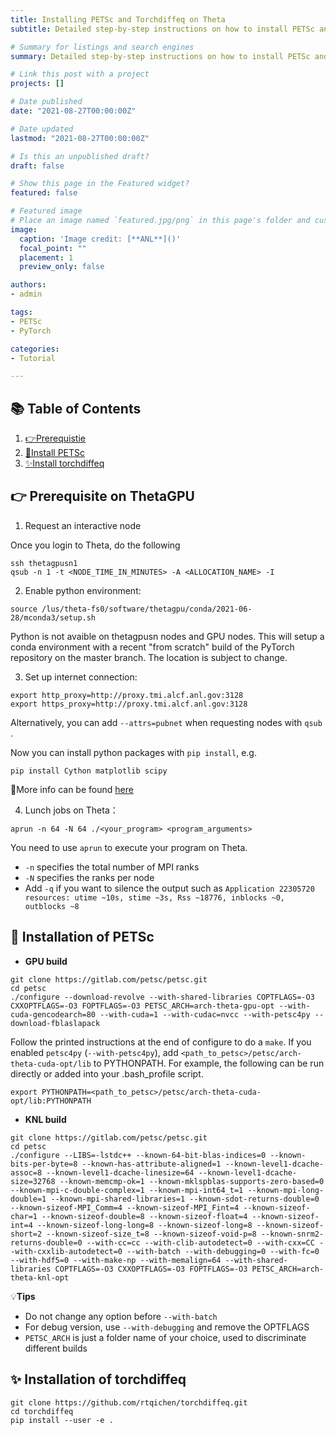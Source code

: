 ```yaml
---
title: Installing PETSc and Torchdiffeq on Theta
subtitle: Detailed step-by-step instructions on how to install PETSc and torchdiffeq on Argonne's supercomputer Theta.

# Summary for listings and search engines
summary: Detailed step-by-step instructions on how to install PETSc and torchdiffeq on Argonne's supercomputer Theta.

# Link this post with a project
projects: []

# Date published
date: "2021-08-27T00:00:00Z"

# Date updated
lastmod: "2021-08-27T00:00:00Z"

# Is this an unpublished draft?
draft: false

# Show this page in the Featured widget?
featured: false

# Featured image
# Place an image named `featured.jpg/png` in this page's folder and customize its options here.
image:
  caption: 'Image credit: [**ANL**]()'
  focal_point: ""
  placement: 1
  preview_only: false

authors:
- admin

tags:
- PETSc
- PyTorch

categories:
- Tutorial

---
```


## 📚 Table of Contents
1. [👉Prerequistie](#prerequisite)
2. [🦄Install PETSc](#install-petsc)
3. [✨Install torchdiffeq](#install-torchdiffeq)

## 👉 Prerequisite on ThetaGPU <a name="prerequisite"></a>

1. Request an interactive node

Once you login to Theta, do the following
```
ssh thetagpusn1
qsub -n 1 -t <NODE_TIME_IN_MINUTES> -A <ALLOCATION_NAME> -I
```

2. Enable python environment:
```
source /lus/theta-fs0/software/thetagpu/conda/2021-06-28/mconda3/setup.sh
```
Python is not avaible on thetagpusn nodes and GPU nodes. This will setup a conda environment with a recent "from scratch" build of the PyTorch repository on the master branch. The location is subject to change.

3. Set up internet connection:
```
export http_proxy=http://proxy.tmi.alcf.anl.gov:3128
export https_proxy=http://proxy.tmi.alcf.anl.gov:3128
```
Alternatively, you can add `--attrs=pubnet` when requesting nodes with `qsub `.

Now you can install python packages with `pip install`, e.g.
```
pip install Cython matplotlib scipy
```
💬More info can be found [here](https://www.alcf.anl.gov/support-center/theta-gpu-nodes/running-pytorch-conda)

4. Lunch jobs on Theta：
```
aprun -n 64 -N 64 ./<your_program> <program_arguments>
```
You need to use `aprun` to execute your program on Theta.
- `-n` specifies the total number of MPI ranks
- `-N` specifies the ranks per node
- Add `-q` if you want to silence the output such as `Application 22305720 resources: utime ~10s, stime ~3s, Rss ~18776, inblocks ~0, outblocks ~8`


## 🦄 Installation of PETSc <a name="install-petsc"></a>

- **GPU build**
```
git clone https://gitlab.com/petsc/petsc.git
cd petsc
./configure --download-revolve --with-shared-libraries COPTFLAGS=-O3 CXXOPTFLAGS=-O3 FOPTFLAGS=-O3 PETSC_ARCH=arch-theta-gpu-opt --with-cuda-gencodearch=80 --with-cuda=1 --with-cudac=nvcc --with-petsc4py --download-fblaslapack
```
Follow the printed instructions at the end of configure to do a `make`. If you enabled `petsc4py` (`--with-petsc4py`), add `<path_to_petsc>/petsc/arch-theta-cuda-opt/lib` to PYTHONPATH.
For example, the following can be run directly or added into your .bash_profile script.
```
export PYTHONPATH=<path_to_petsc>/petsc/arch-theta-cuda-opt/lib:PYTHONPATH
```

- **KNL build**
```
git clone https://gitlab.com/petsc/petsc.git
cd petsc
./configure --LIBS=-lstdc++ --known-64-bit-blas-indices=0 --known-bits-per-byte=8 --known-has-attribute-aligned=1 --known-level1-dcache-assoc=8 --known-level1-dcache-linesize=64 --known-level1-dcache-size=32768 --known-memcmp-ok=1 --known-mklspblas-supports-zero-based=0 --known-mpi-c-double-complex=1 --known-mpi-int64_t=1 --known-mpi-long-double=1 --known-mpi-shared-libraries=1 --known-sdot-returns-double=0 --known-sizeof-MPI_Comm=4 --known-sizeof-MPI_Fint=4 --known-sizeof-char=1 --known-sizeof-double=8 --known-sizeof-float=4 --known-sizeof-int=4 --known-sizeof-long-long=8 --known-sizeof-long=8 --known-sizeof-short=2 --known-sizeof-size_t=8 --known-sizeof-void-p=8 --known-snrm2-returns-double=0 --with-cc=cc --with-clib-autodetect=0 --with-cxx=CC --with-cxxlib-autodetect=0 --with-batch --with-debugging=0 --with-fc=0 --with-hdf5=0 --with-make-np --with-memalign=64 --with-shared-libraries COPTFLAGS=-O3 CXXOPTFLAGS=-O3 FOPTFLAGS=-O3 PETSC_ARCH=arch-theta-knl-opt
```
💡**Tips**
- Do not change any option before `--with-batch`
- For debug version, use `--with-debugging` and remove the OPTFLAGS
- `PETSC_ARCH` is just a folder name of your choice, used to discriminate different builds

## ✨ Installation of torchdiffeq <a name="install-torchdiffeq"></a>
```
git clone https://github.com/rtqichen/torchdiffeq.git
cd torchdiffeq
pip install --user -e .
```

